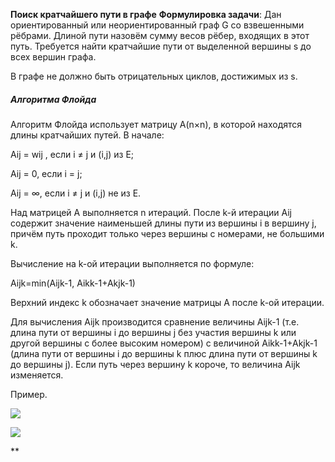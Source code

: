 **Поиск кратчайшего пути в графе**
**Формулировка задачи**:
	Дан ориентированный или неориентированный граф G со взвешенными рёбрами. Длиной пути назовём сумму весов рёбер, входящих в этот путь. Требуется найти кратчайшие пути от выделенной вершины s до всех вершин графа.

В графе не должно быть отрицательных циклов, достижимых из s.

##### Алгоритма Флойда

Алгоритм Флойда использует матрицу A(n×n), в которой находятся длины кратчайших путей. В начале:

Aij = wij , если i ≠ j и (i,j) из E; 

Aij = 0, если i = j; 

Aij = ∞, если i ≠ j и (i,j) не из E.

Над матрицей A выполняется n итераций. После k-й итерации Aij содержит значение наименьшей длины пути из вершины i в вершину j, причём путь проходит только через вершины с номерами, не большими k.

Вычисление на k-ой итерации выполняется по формуле:

Aijk=min(Aijk-1, Aikk-1+Akjk-1)

Верхний индекс k обозначает значение матрицы A после k-ой итерации.

Для вычисления Aijk производится сравнение величины Aijk-1 (т.е. длина пути от вершины i до вершины j без участия вершины k или другой вершины с более высоким номером) с величиной Aikk-1+Akjk-1 (длина пути от вершины i до вершины k плюс длина пути от вершины k до вершины j). Если путь через вершину k короче, то величина Aijk изменяется.

  

Пример.

![](https://lh5.googleusercontent.com/lCr69wqVBCJwQmoJglJNKoFoe6b1caeK7BlAObTJqMPTRUp5td1lXy1sqa8Pj06iOncnLLVUkue9DuQYu7s7NTZBG4ImNiNBAu9np3PfiAVVL9Kvbymqor8V8C1n1jXc66w70hqHaredd1DSkK2Fwt0)

  

![](https://lh4.googleusercontent.com/PwH-ewnXg4M-Rs6RxCBdyK5sZPpoZNm_YudxrHJUSbRtelWh7no0lYpPoazdBhNEqEHX5G3RFbyIXzkKQB3tregvGk8hoaRDKtZ7dOpGtfFYQUQjk33bJ4Tm_dCdFm__AtNreLkRFF381nJfvaX7Wqg)

**